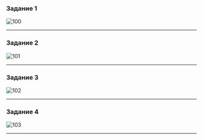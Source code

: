 ### Задание 1

![100](https://github.com/Oigen181/SQL1-Andreev-Evgeny/assets/126493876/48935dad-7558-47bd-af73-62eb1a7f2ffd)

---

### Задание 2

![101](https://github.com/Oigen181/SQL1-Andreev-Evgeny/assets/126493876/c587f24d-3b32-4ffb-95d6-866aa2a7fc5c)

---

### Задание 3

![102](https://github.com/Oigen181/SQL1-Andreev-Evgeny/assets/126493876/c77c0bbd-5471-41ee-83f4-b599efd992fb)

---
### Задание 4

![103](https://github.com/Oigen181/SQL1-Andreev-Evgeny/assets/126493876/8952edcd-c108-4fe1-81a8-95f0401737d4)

---
